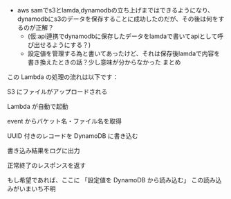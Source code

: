 * aws samでs3とlamda,dynamodbの立ち上げまではできるようになり、dynamodbにs3のデータを保存することに成功したのだが、その後は何をするのが正解？
    * (仮:api連携でdynamodbに保存したデータをlamdaで書いてapiとして呼び出せるようにする？)
    * 設定値を管理する為と書いてあったけど、それは保存後lamdaで内容を書き換えたときの話？少し意味が分からなかった
まとめ

この Lambda の処理の流れは以下です：

S3 にファイルがアップロードされる

Lambda が自動で起動

event からバケット名・ファイル名を取得

UUID 付きのレコードを DynamoDB に書き込む

書き込み結果をログに出力

正常終了のレスポンスを返す

もし希望であれば、ここに 「設定値を DynamoDB から読み込む」
この読み込みがいまいち不明